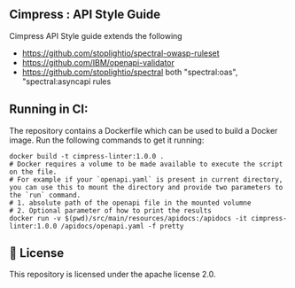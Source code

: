 ## Cimpress : API Style Guide 

Cimpress API Style guide extends the following 
- https://github.com/stoplightio/spectral-owasp-ruleset
- https://github.com/IBM/openapi-validator
- https://github.com/stoplightio/spectral both "spectral:oas", "spectral:asyncapi rules 

## Running in CI:

The repository contains a Dockerfile which can be used to build a Docker image. Run the following commands to get it running:
```shell
docker build -t cimpress-linter:1.0.0 .
# Docker requires a volume to be made available to execute the script on the file.
# For example if your `openapi.yaml` is present in current directory, you can use this to mount the directory and provide two parameters to the `run` command. 
# 1. absolute path of the openapi file in the mounted volumne
# 2. Optional parameter of how to print the results 
docker run -v $(pwd)/src/main/resources/apidocs:/apidocs -it cimpress-linter:1.0.0 /apidocs/openapi.yaml -f pretty
```

## 📜 License

This repository is licensed under the apache license 2.0.





